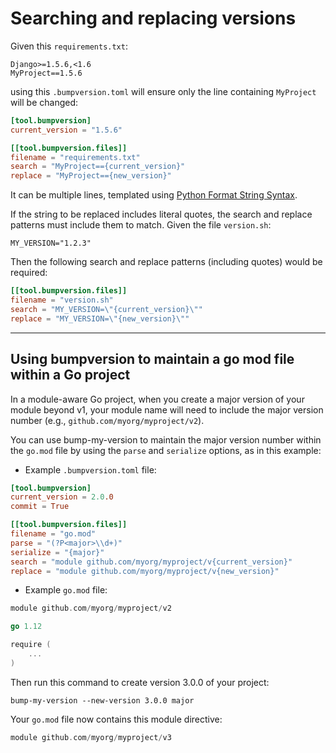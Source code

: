 # Searching and replacing versions

Given this `requirements.txt`:

```text
Django>=1.5.6,<1.6
MyProject==1.5.6
```

using this `.bumpversion.toml` will ensure only the line containing `MyProject` will be changed:

```toml
[tool.bumpversion]
current_version = "1.5.6"

[[tool.bumpversion.files]]
filename = "requirements.txt"
search = "MyProject=={current_version}"
replace = "MyProject=={new_version}"
```

It can be multiple lines, templated using [Python Format String Syntax](https://docs.python.org/3/library/string.html#format-string-syntax).

If the string to be replaced includes literal quotes, the search and replace patterns must include them to match. Given the file `version.sh`:

    MY_VERSION="1.2.3"

Then the following search and replace patterns (including quotes) would be required:

```toml
[[tool.bumpversion.files]]
filename = "version.sh"
search = "MY_VERSION=\"{current_version}\""
replace = "MY_VERSION=\"{new_version}\""
```

---

## Using bumpversion to maintain a go mod file within a Go project

In a module-aware Go project, when you create a major version of your module beyond v1, your module name will need to include the major version number (e.g., `github.com/myorg/myproject/v2`).

You can use bump-my-version to maintain the major version number within the `go.mod` file by using the `parse` and `serialize` options, as in this example:

- Example `.bumpversion.toml` file:

```toml
[tool.bumpversion]
current_version = 2.0.0
commit = True

[[tool.bumpversion.files]]
filename = "go.mod"
parse = "(?P<major>\\d+)"
serialize = "{major}"
search = "module github.com/myorg/myproject/v{current_version}"
replace = "module github.com/myorg/myproject/v{new_version}"
```

- Example `go.mod` file:

```go
module github.com/myorg/myproject/v2

go 1.12

require (
    ...
)
```

Then run this command to create version 3.0.0 of your project:

```console
bump-my-version --new-version 3.0.0 major
```

Your `go.mod` file now contains this module directive:

```go
module github.com/myorg/myproject/v3
```
